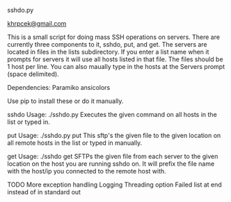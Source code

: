 sshdo.py

khrpcek@gmail.com

This is a small script for doing mass SSH operations on servers. There are currently three components to it, sshdo, put, and get. The servers are located in files in the lists subdirectory. If you enter a list name when it prompts for servers it will use all hosts listed in that file. The files should be 1 host per line. You can also maually type in the hosts at the Servers prompt (space delimited).

Dependencies:
Paramiko
ansicolors

Use pip to install these or do it manually.

sshdo
Usage: ./sshdo.py
Executes the given command on all hosts in the list or typed in.

put
Usage: ./sshdo.py put
This sftp's the given file to the given location on all remote hosts in the list or typed in manually.

get
Usage: ./sshdo get
SFTPs the given file from each server to the given location on the host you are running sshdo on. It will prefix the file name with the host/ip you connected to the remote host with.

TODO
More exception handling
Logging
Threading option
Failed list at end instead of in standard out
